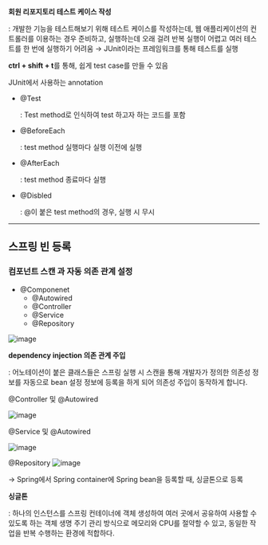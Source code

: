 **회원 리포지토리 테스트 케이스 작성**

: 개발한 기능을 테스트해보기 위해 테스트 케이스를 작성하는데, 웹 애플리케이션의 컨트롤러를 이용하는 경우 준비하고, 실행하는데 오래 걸려 반복 실행이 어렵고 여러 테스트를 한 번에 실행하기 어려움
→ JUnit이라는 프레임워크를 통해 테스트를 실행

**ctrl + shift + t**를 통해, 쉽게 test case를 만들 수 있음

JUnit에서 사용하는 annotation

- @Test

  : Test method로 인식하여 test 하고자 하는 코드를 포함
- @BeforeEach

  : test method 실행마다 실행 이전에 실행
- @AfterEach

  : test method 종료마다 실행
- @Disbled

  : @이 붙은 test method의 경우, 실행 시 무시

---

## 스프링 빈 등록

### 컴포넌트 스캔 과 자동 의존 관계 설정

- @Componenet
    - @Autowired
    - @Controller
    - @Service
    - @Repository

![image](https://github.com/user-attachments/assets/420f44c8-07b0-4c15-abd8-06b28082af46)

**dependency injection 의존 관계 주입**

: 어노테이션이 붙은 클래스들은 스프링 실행 시 스캔을 통해 개발자가 정의한 의존성 정보를 자동으로 bean 설정 정보에 등록을 하게 되어 의존성 주입이 동작하게 합니다.

@Controller 및 @Autowired

![image](https://github.com/user-attachments/assets/782eedf3-ca10-4eaa-8049-af4b693be699)


@Service 및 @Autowired

![image](https://github.com/user-attachments/assets/5cf2f17d-eadf-44d3-afe6-958f3bfe55d8)


@Repository
![image](https://github.com/user-attachments/assets/4b4814f5-5f84-4c80-9038-7106298a1f39)

→ Spring에서 Spring container에 Spring bean을 등록할 때, 싱글톤으로 등록

**싱글톤**

: 하나의 인스턴스를 스프링 컨테이너에 객체 생성하여 여러 곳에서 공유하여 사용할 수 있도록 하는 객체 생명 주기 관리 방식으로 메모리와 CPU를 절약할 수 있고, 동일한 작업을 반복 수행하는 환경에 적합하다.
